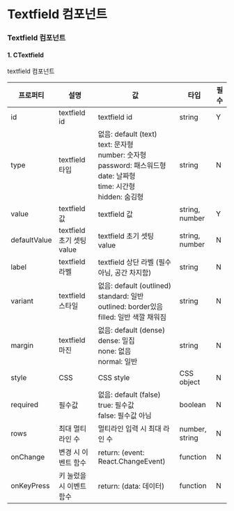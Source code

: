 # Textfield 컴포넌트

### Textfield 컴포넌트

#### 1. CTextfield

textfield 컴포넌트

| 프로퍼티     | 설명                      | 값                                                                                                                     | 타입           | 필수 |
| ------------ | ------------------------- | ---------------------------------------------------------------------------------------------------------------------- | -------------- | ---- |
| id           | textfield id              | textfield id                                                                                                           | string         | Y    |
| type         | textfield 타입            | 없음: default (text)<br> text: 문자형<br>number: 숫자형 <br> password: 패스워드형 <br> date: 날짜형<br> time: 시간형<br> hidden: 숨김형 | string         | N    |
| value        | textfield 값              | textfield 값                                                                                                           | string, number | Y    |
| defaultValue | textfield 초기 셋팅 value | textfield 초기 셋팅 value                                                                                              | string, number | N    |
| label        | textfield 라벨            | textfield 상단 라벨 (필수 아님, 공간 차지함)                                                                           | string         | N    |
| variant      | textfield 스타일          | 없음: default (outlined)<br>standard: 일반 <br> outlined: border있음<br>filled: 일반 색깔 채워짐                       | string         | N    |
| margin       | textfield 마진            | 없음: default (dense)<br>dense: 밀집 <br> none: 없음<br>normal: 일반                                                   | string         | N    |
| style        | CSS                       | CSS style                                                                                                              | CSS object     | N    |
| required     | 필수값                    | 없음: default (false)<br>true: 필수값 <br> false: 필수값 아님                                                          | boolean        | N    |
| rows     | 최대 멀티라인 수                    | 멀티라인 입력 시 최대 라인 수                                                          | number, string        | N    |
| onChange     | 변경 시 이벤트 함수       | return: (event: React.ChangeEvent<HTMLTextAreaElement>)                                                                | function       | N    |
| onKeyPress   | 키 눌렀을 시 이벤트 함수  | return: (data: 데이터)                                                                                                 | function       | N    |
